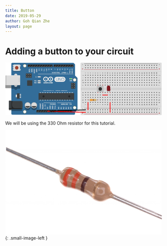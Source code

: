 ```yaml
---
title: Button
date: 2019-05-29
author: Goh Qian Zhe
layout: page
---
```


# Adding a button to your circuit

![boardConnection](https://raw.githubusercontent.com/d3lta-v/SSTuino/master/Image%20Assets/Tutorial%20Image%20Assets/2_Button/Connections.png)

We will be using the 330 Ohm resistor for this tutorial.

![330Ohm](https://raw.githubusercontent.com/d3lta-v/SSTuino/master/Image%20Assets/Tutorial%20Image%20Assets/PartsList/330-ohm.jpg){: .small-image-left }